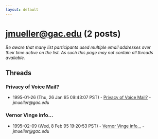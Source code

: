 ```yaml
---
layout: default
---
```


# jmueller@gac.edu (2 posts)

_Be aware that many list participants used multiple email addresses over their time active on the list. As such this page may not contain all threads available._

## Threads

### Privacy of Voice Mail?
+ 1995-01-26 (Thu, 26 Jan 95 09:43:07 PST) - [Privacy of Voice Mail?](/archive/1995/01/330a681b145e1a71f00e87a94413a07c8abc5ec2836904c7cf2b6b3299c563d6) - _jmueller@gac.edu_

### Vernor Vinge info...
+ 1995-02-09 (Wed, 8 Feb 95 19:20:53 PST) - [Vernor Vinge info...](/archive/1995/02/665c6564e2e52595b11b752d3dbb5d6ac68f57ebcf14b2c7649363e1724d1ce6) - _jmueller@gac.edu_

